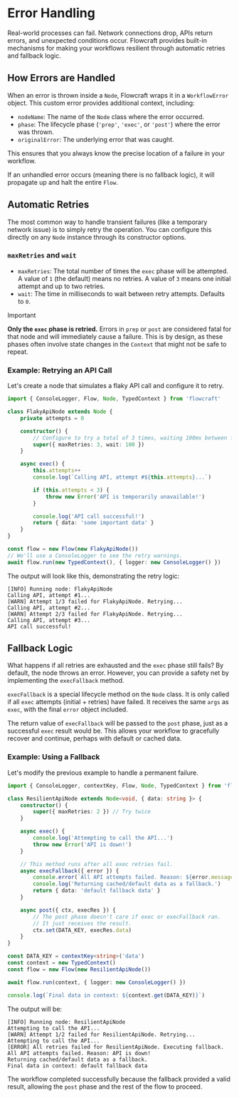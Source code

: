 # Error Handling

Real-world processes can fail. Network connections drop, APIs return errors, and unexpected conditions occur. Flowcraft provides built-in mechanisms for making your workflows resilient through automatic retries and fallback logic.

## How Errors are Handled

When an error is thrown inside a `Node`, Flowcraft wraps it in a `WorkflowError` object. This custom error provides additional context, including:

- `nodeName`: The name of the `Node` class where the error occurred.
- `phase`: The lifecycle phase (`'prep'`, `'exec'`, or `'post'`) where the error was thrown.
- `originalError`: The underlying error that was caught.

This ensures that you always know the precise location of a failure in your workflow.

If an unhandled error occurs (meaning there is no fallback logic), it will propagate up and halt the entire `Flow`.

## Automatic Retries

The most common way to handle transient failures (like a temporary network issue) is to simply retry the operation. You can configure this directly on any `Node` instance through its constructor options.

### `maxRetries` and `wait`

- `maxRetries`: The total number of times the `exec` phase will be attempted. A value of `1` (the default) means no retries. A value of `3` means one initial attempt and up to two retries.
- `wait`: The time in milliseconds to wait between retry attempts. Defaults to `0`.

> [!IMPORTANT]
> **Only the `exec` phase is retried.** Errors in `prep` or `post` are considered fatal for that node and will immediately cause a failure. This is by design, as these phases often involve state changes in the `Context` that might not be safe to repeat.

### Example: Retrying an API Call

Let's create a node that simulates a flaky API call and configure it to retry.

```typescript
import { ConsoleLogger, Flow, Node, TypedContext } from 'flowcraft'

class FlakyApiNode extends Node {
	private attempts = 0

	constructor() {
		// Configure to try a total of 3 times, waiting 100ms between failures.
		super({ maxRetries: 3, wait: 100 })
	}

	async exec() {
		this.attempts++
		console.log(`Calling API, attempt #${this.attempts}...`)

		if (this.attempts < 3) {
			throw new Error('API is temporarily unavailable!')
		}

		console.log('API call successful!')
		return { data: 'some important data' }
	}
}

const flow = new Flow(new FlakyApiNode())
// We'll use a ConsoleLogger to see the retry warnings.
await flow.run(new TypedContext(), { logger: new ConsoleLogger() })
```

The output will look like this, demonstrating the retry logic:

```
[INFO] Running node: FlakyApiNode
Calling API, attempt #1...
[WARN] Attempt 1/3 failed for FlakyApiNode. Retrying...
Calling API, attempt #2...
[WARN] Attempt 2/3 failed for FlakyApiNode. Retrying...
Calling API, attempt #3...
API call successful!
```

## Fallback Logic

What happens if all retries are exhausted and the `exec` phase still fails? By default, the node throws an error. However, you can provide a safety net by implementing the `execFallback` method.

`execFallback` is a special lifecycle method on the `Node` class. It is only called if all `exec` attempts (initial + retries) have failed. It receives the same `args` as `exec`, with the final `error` object included.

The return value of `execFallback` will be passed to the `post` phase, just as a successful `exec` result would be. This allows your workflow to gracefully recover and continue, perhaps with default or cached data.

### Example: Using a Fallback

Let's modify the previous example to handle a permanent failure.

```typescript
import { ConsoleLogger, contextKey, Flow, Node, TypedContext } from 'flowcraft'

class ResilientApiNode extends Node<void, { data: string }> {
	constructor() {
		super({ maxRetries: 2 }) // Try twice
	}

	async exec() {
		console.log('Attempting to call the API...')
		throw new Error('API is down!')
	}

	// This method runs after all exec retries fail.
	async execFallback({ error }) {
		console.error(`All API attempts failed. Reason: ${error.message}`)
		console.log('Returning cached/default data as a fallback.')
		return { data: 'default fallback data' }
	}

	async post({ ctx, execRes }) {
		// The post phase doesn't care if exec or execFallback ran.
		// It just receives the result.
		ctx.set(DATA_KEY, execRes.data)
	}
}

const DATA_KEY = contextKey<string>('data')
const context = new TypedContext()
const flow = new Flow(new ResilientApiNode())

await flow.run(context, { logger: new ConsoleLogger() })

console.log(`Final data in context: ${context.get(DATA_KEY)}`)
```

The output will be:

```
[INFO] Running node: ResilientApiNode
Attempting to call the API...
[WARN] Attempt 1/2 failed for ResilientApiNode. Retrying...
Attempting to call the API...
[ERROR] All retries failed for ResilientApiNode. Executing fallback.
All API attempts failed. Reason: API is down!
Returning cached/default data as a fallback.
Final data in context: default fallback data
```

The workflow completed successfully because the fallback provided a valid result, allowing the `post` phase and the rest of the flow to proceed.
